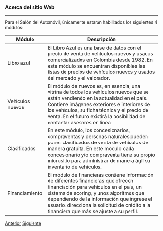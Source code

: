 

### Acerca del sitio Web
---
Para el Salón del Automóvil, únicamente estarán habilitados los siguientes 4 módulos: 

| Módulo           | Descripción                                                                                                                                                                                                                                                                                                      |
|------------------|------------------------------------------------------------------------------------------------------------------------------------------------------------------------------------------------------------------------------------------------------------------------------------------------------------------|
| Libro azul       | El Libro Azul es una base de datos con el precio de venta de vehículos nuevos y usados comercializados en Colombia desde 1982. En este módulo se encuentran disponibles las listas de precios de vehículos nuevos y usados del mercado y el valorador.                                                           |
| Vehículos nuevos | El módulo de nuevos es, en esencia, una vitrina de todos los vehículos nuevos que se están vendiendo en la actualidad en el país. Contiene imágenes exteriores e interiores de los vehículos, su ficha técnica y el precio de venta. En el futuro existirá la posibilidad de contactar asesores en línea.        |
| Clasificados     | En este módulo, los concesionarios, compraventas y personas naturales pueden poner clasificados de venta de vehículos de manera gratuita. En este modulo cada concesionario y/o compraventa tiene su propio micrositio para administrar de manera ágil su inventario de vehículos.                               |
| Financiamiento   | El módulo de financieras contiene información de diferentes financieras que ofrecen financiación para vehículos en el país, un sistema de scoring, y unos algoritmos que dependiendo de la información que ingrese el usuario, direcciona la solicitud de crédito a la financiera que más se ajuste a su perfil. |

[Anterior](page.html#/cap2.md)
[Siguiente](page.html#/cap4.md)

